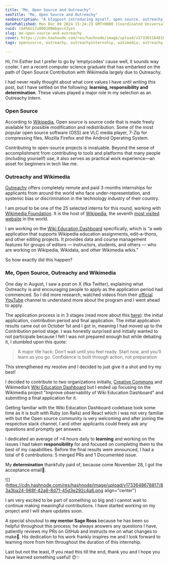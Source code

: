 ```yaml
---
title: "Me, Open Source and Outreachy"
seoTitle: "Me, Open Source and Outreachy"
seoDescription: "A blogpost introducing myself, open source, outreachy and wikimedia"
datePublished: Mon Dec 09 2024 15:24:23 GMT+0000 (Coordinated Universal Time)
cuid: cm4h6o17u000108mbgvcn3yxn
slug: me-open-source-and-outreachy
cover: https://cdn.hashnode.com/res/hashnode/image/upload/v1733651648101/b321a394-0719-499b-b0a4-cc3929354622.png
tags: opensource, outreachy, outreachyinternship, wikimedia, outreachy-internship-2024, wiki-edu-dashboard, remote-internships

---
```


Hi, I’m Esther but I prefer to go by ‘emptycodes’ cause well, it sounds way cooler. I am a recent computer science graduate that has embarked on the path of Open Source Contribution with Wikimedia largely due to Outreachy.

I had never really thought about what core values I have until writing this post, but I have settled on the following: **learning, responsibility and determination**. These values played a major role in my selection as an Outreachy Intern.

### Open Source

According to [Wikipedia](https://en.wikipedia.org/wiki/Open_source), Open source is source code that is made freely available for possible modification and redistribution. Some of the most popular open source software (OSS) are VLC media player, 7-Zip for compressing files, Mozilla Firefox and the Android Operating System.

Contributing to open-source projects is invaluable. Beyond the sense of accomplishment from contributing to tools and platforms that many people (including yourself) use, it also serves as practical work experience—an asset for beginners in tech like me.

### Outreachy and Wikimedia

[Outreachy](https://www.outreachy.org/) offers completely remote and paid 3-months internships for applicants from around the world who face under-representation, and systemic bias or discrimination in the technology industry of their country.

I am proud to be one of the 25 selected interns for this round, working with [Wikimedia Foundation](https://en.wikipedia.org/wiki/Wikimedia_Foundation). It is the host of [Wikipedia](https://en.wikipedia.org/wiki/Wikipedia), the seventh [most visited website](https://en.wikipedia.org/wiki/List_of_most-visited_websites) in the world.

I am working on the [Wiki Education Dashboard](https://github.com/WikiEducationFoundation/WikiEduDashboard) specifically, which is “a web application that supports Wikipedia education assignments, edit-a-thons, and other editing projects. It provides data and course management features for groups of editors — instructors, students, and others — who are working on Wikipedia, Wikidata, and other Wikimedia wikis.”

So how exactly did this happen?

### Me, Open Source, Outreachy and Wikimedia

One day in August, I saw a post on X (fka Twitter), explaining what Outreachy is and encouraging people to apply as the application period had commenced. So I did more research, watched videos from their [official YouTube](https://www.youtube.com/@outreachyinternships) channel to understand more about the program and I went ahead to apply.

The application process is in 3 stages (read more about this [here](https://www.outreachy.org/docs/applicant/)): the initial application, contribution period and final application. The initial application results came out on October 1st and I got in, meaning I had moved up to the Contribution period stage. I was honestly surprised and initially wanted to not participate because I felt I was not prepared enough but while debating it, I stumbled upon this quote:

> A major life hack: Don’t wait until you feel ready. Start now, and you’ll learn as you go. Confidence is built through action, not preparation

This strengthened my resolve and I decided to just give it a shot and try my best!

I decided to contribute to two organizations initially, [Creative Commons](https://en.wikipedia.org/wiki/Creative_Commons) and Wikimedia’s [Wiki Education Dashboard](https://github.com/WikiEducationFoundation/WikiEduDashboard) but I ended up focusing on the Wikimedia project "Improve observability of Wiki Education Dashboard" and submitting a final application for it.

Getting familiar with the Wiki Education Dashboard codebase took some time as it is built with Ruby (on Rails) and React which I was not very familiar with but the Open source community is very welcoming and after joining the respective slack channel, I and other applicants could freely ask any questions and promptly get answers.

I dedicated an average of &gt;4 hours daily to **learning** and working on the issues I had taken **responsibility** for and focused on completing them to the best of my capabilities. Before the final results were announced, I had a total of 6 contributions: 5 merged PRs and 1 Documented issue.

My **determination** thankfully paid of, because come November 28, I got the acceptance email🥳.

![](https://cdn.hashnode.com/res/hashnode/image/upload/v1733648678817/83a3ba24-968f-42a6-8d71-45d3e292c4a6.png align="center")

I am very excited to be part of something so big and I cannot wait to continue making meaningful contributions. I have started working on my project and I will share updates soon.

A special shoutout to **my mentor Sage Ross** because he has been so helpful throughout this process; he always answers any questions I have, patiently reviews my PRs on GitHub and instructs me on what changes to make🙏. His dedication to his work frankly inspires me and I look forward to learning more from him throughout the duration of this internship.

Last but not the least, If you read this till the end, thank you and I hope you have learned something useful! 😊✨